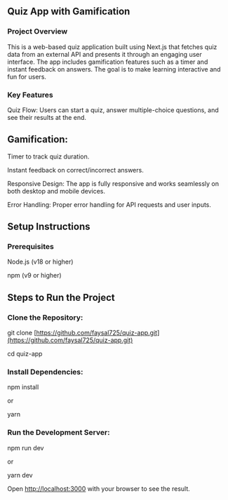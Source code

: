 ## Quiz App with Gamification
### Project Overview
This is a web-based quiz application built using Next.js that fetches quiz data from an external API and presents it through an engaging user interface. The app includes gamification features such as a timer and instant feedback on answers. The goal is to make learning interactive and fun for users.

### Key Features
Quiz Flow: Users can start a quiz, answer multiple-choice questions, and see their results at the end.

## Gamification:

Timer to track quiz duration.

Instant feedback on correct/incorrect answers.

Responsive Design: The app is fully responsive and works seamlessly on both desktop and mobile devices.

Error Handling: Proper error handling for API requests and user inputs.

## Setup Instructions
### Prerequisites
Node.js (v18 or higher)

npm (v9 or higher)

## Steps to Run the Project

### Clone the Repository:

git clone [https://github.com/faysal725/quiz-app.git](https://github.com/faysal725/quiz-app.git)

cd quiz-app

### Install Dependencies:

npm install

or

yarn

### Run the Development Server:

npm run dev

or

yarn dev

Open [http://localhost:3000](http://localhost:3000) with your browser to see the result.
